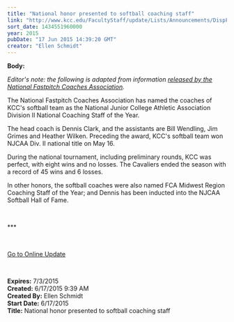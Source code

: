 ```yaml
---
title: "National honor presented to softball coaching staff"
link: "http://www.kcc.edu/FacultyStaff/update/Lists/Announcements/DispForm.aspx?ID=1953"
sort_date: 1434551960000
year: 2015
pubDate: "17 Jun 2015 14:39:20 GMT"
creator: "Ellen Schmidt"
---
```


<div><b>Body:</b> <div class="ExternalClass3CFC100A5F564566965DAD0DE5EA9485"><p>​<em>Editor's note: the following is adapted from information </em><a href="https://nfca.org/index.php/front-page-news/6583-kankakee-named-2015-nfca-njcaa-dii-national-coaching-staff-of-the-year"><em>released by the National Fastpitch Coaches Association</em></a><em>.</em></p>
<p>The National Fastpitch Coaches Association has named the coaches of KCC's softball team as the National Junior College Athletic Association Division II National Coaching Staff of the Year.</p>
<p>The head coach is Dennis Clark, and the assistants are Bill Wendling, Jim Grimes and Heather Wilken. Preceding the award, KCC's softball team won NJCAA Div. II national title on May 16.</p>
<p>During the national tournament, including preliminary rounds, KCC was perfect, with eight wins and no losses. The Cavaliers ended the season with a record of 45 wins and 6 losses.</p>
<p>In other honors, the softball coaches were also named FCA Midwest Region Coaching Staff of the Year; and Dennis has been inducted into the NJCAA Softball Hall of Fame. </p>
<p> </p>
<p>***</p>
<p> </p>
<p><a href="/update">Go to Online Update</a></p>
<p><br /></p></div></div>
<div><b>Expires:</b> 7/3/2015</div>
<div><b>Created:</b> 6/17/2015 9:39 AM</div>
<div><b>Created By:</b> Ellen Schmidt</div>
<div><b>Start Date:</b> 6/17/2015</div>
<div><b>Title:</b> National honor presented to softball coaching staff</div>

